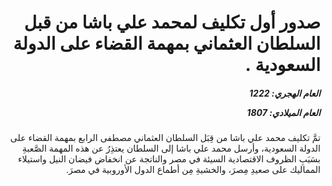 <h1 dir="rtl">صدور أول تكليف لمحمد علي باشا من قبل السلطان العثماني بمهمة القضاء على الدولة السعودية .</h1>

<h5 dir="rtl">العام الهجري:  1222

العام الميلادي: 1807

</h5>

<p dir="rtl">تمَّ تكليف محمد علي باشا من قِبَل السلطان العثماني مصطفى الرابع بمهمة القضاء على الدولة السعودية، وأرسل محمد علي باشا إلى السلطان يعتذِرُ عن هذه المهمة الصَّعبةِ بسَبَبِ الظروف الاقتصادية السيئة في مصر والناتجة عن انخفاض فيضان النيل واستيلاء المماليك على صعيدِ مِصرَ، والخشيةِ مِن أطماع الدول الأوروبية في مصرَ.</p></br>
